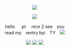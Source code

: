 <p align="center"> <img src="https://komarev.com/ghpvc/?username=sekeidiot&style=plastic"/> </p>
<p align="center"> <img src="https://files.catbox.moe/zn8b5w.gif"/> </p>

<p align="center">
hello 　 pt 　nice 2 see　you　<br> read my　rentry byi　TY　<img src="https://64.media.tumblr.com/b51e87b74a9110ac0f9265b5e28bc5f1/be34e078c8d6120f-70/s75x75_c1/6455b87ec820bb5e1f2ae94b57ac1ffacfab0744.gifv"/>
</p>
<p align="center"> <img src="https://64.media.tumblr.com/0a41b837a2aee5b887dba58aaad2e586/11991265bf6769a9-ab/s100x200/2a65e3430525f244d7f6e6b4d90054ff7c3efd5c.gifv"/> <img src="https://files.catbox.moe/m3qlie.png"/> <img src="https://64.media.tumblr.com/ecf426d98c2a123f8efe88e15975d87f/15f817239bfcd19b-6e/s100x200/6c604c03293b4c075123a5083741d91795ac44db.pnj"/> </p>



